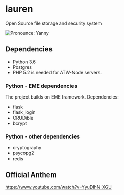 
# lauren
Open Source file storage and security system

![Pronounce: Yanny](https://github.com/oboforty/lauren/blob/master/website/public/img/logo.png)



## Dependencies

- Python 3.6
- Postgres
- PHP 5.2 is needed for ATW-Node servers.


### Python - EME dependencies
The project builds on EME framework. Dependencies:

- flask
- flask_login
- CRUDible
- bcrypt

### Python - other dependencies
- cryptography
- psycopg2
- redis


## Official Anthem
https://www.youtube.com/watch?v=YyuDIhN-XGU
